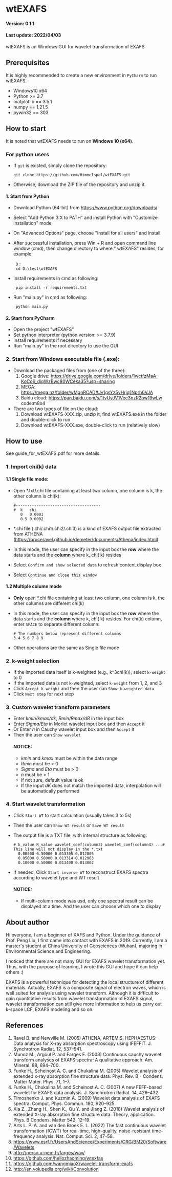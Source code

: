 # wtEXAFS

#### Version: 0.1.1

#### Last update: 2022/04/03

wtEXAFS is an Windows GUI for wavelet transformation of EXAFS

## Prerequisites

It is highly recommended to create a new environment in `PyCharm` to run wtEXAFS.

- Windows10 x64
- Python >= 3.7
- matplotlib == 3.5.1
- numpy == 1.21.5
- pywin32 == 303

## How to start

It is noted that wtEXAFS needs to run on **Windows 10 (x64)**.

### For python users

- If `git` is existed, simply clone the repository:

      git clone https://github.com/Himmelspol/wtEXAFS.git

- Otherwise, download the ZIP file of the repository and unzip it.

#### 1. Start from Python

- Download Python (64-bit) from https://www.python.org/downloads/
- Select "Add Python 3.X to PATH" and install Python with "Customize installation" mode
- On "Advanced Options" page, choose "Install for all users" and install
- After successful installation, press Win + R and open command line window (cmd), then change directory to where "
  wtEXAFS" resides, for example:

       D：
       cd D:\test\wtEXAFS

- Install requirements in cmd as following:

       pip install -r requirements.txt

- Run "main.py" in cmd as following:

       python main.py  

#### 2. Start from PyCharm

- Open the project "wtEXAFS"
- Set python interpreter (python version: >= 3.7.9)
- Install requirements if necessary
- Run "main.py" in the root directory to use the GUI

### 2. Start from Windows executable file (.exe):

- Download the packaged files from (one of the three):
  1. Google drive: https://drive.google.com/drive/folders/1wctfzMaA-KoCo6_diqWzBwc80WCeka35?usp=sharing
  2. MEGA: https://mega.nz/folder/wMgnRCAD#Jv1gsYz5vHrjq1Nprh6VJA
  3. Baidu cloud: https://pan.baidu.com/s/1tvUyJV1Vec3nzR2bw19wLw  code:m8o4
- There are two types of file on the cloud:
  1. Download wtEXAFS-XXX.zip, unzip it, find wtEXAFS.exe in the folder and double-click to run
  2. Download wtEXAFS-XXX.exe, double-click to run (relatively slow)

## How to use

See guide_for_wtEXAFS.pdf for more details.

### 1. Import chi(k) data

#### 1.1 Single file mode:

- Open *.txt/.chi file containing at least two column, one column is k, the other column is chi(k):

      #-------------------------------------
      #  k   chi 
         0   0.0001
         0.5 0.0002
- *.chi file (.chi/.chi1/.chi2/.chi3) is a kind of EXAFS output file extracted from
  ATHENA (https://bruceravel.github.io/demeter/documents/Athena/index.html)
- In this mode, the user can specify in the input box the **row** where the data starts and the **column** where k, chi(
  k) resides
- Select `Confirm and show selected data` to refresh content display box
- Select `Continue and close this window`

#### 1.2 Multiple column mode

- **Only** open *.chi file containing at least two column, one column is k, the other columns are different chi(k)
- In this mode, the user can specify in the input box the **row** where the data starts and the **column** where k, chi(
  k) resides. For chi(k) column, enter `SPACE` to separate different column:

      # The numbers below represent different columns
      3 4 5 6 7 8 9
- Other operations are the same as Single file mode

### 2. k-weight selection

- If the imported data itself is k-weighted (e.g., k^3chi(k)), select `k-weight` to 0
- If the imported data is not k-weighted, select `k-weight` from 1, 2, and 3
- Click `Accept k-weight` and then the user can `Show k-weighted data`
- Click `Next step` for next step

### 3. Custom wavelet transform parameters

- Enter _kmin/kmax/dk_, _Rmin/Rmax/dR_ in the input box
- Enter _Sigma/Eta_ in Morlet wavelet input box and then `Accept` it
- Or Enter _n_ in Cauchy wavelet input box and then `Accept` it
- Then the user can `Show wavelet`
  #### NOTICE:
    - _kmin_ and _kmax_ must be within the data range
    - _Rmin_ must be > 0
    - _Sigma_ and _Eta_ must be > 0
    - _n_ must be > 1
    - if not sure, default value is ok
    - If the input _dK_ does not match the imported data, interpolation will be automatically performed

### 4. Start wavelet transformation

- Click `Start WT` to start calculation (usually takes 3 to 5s)
- Then the user can `Show WT result` or `Save WT result`
- The output file is a TXT file, with internal structure as following:

      # k_value R_value wavelet_coef(column3) wavelet_coef(column4) ...# This line will not display in the *.txt
        0.00000 0.50000 0.013305 0.012805
        0.05000 0.50000 0.013314 0.012963
        0.10000 0.50000 0.013400 0.013002

- If needed, Click `Start inverse WT` to reconstruct EXAFS spectra according to wavelet type and WT result
  #### NOTICE:
    - If multi-column mode was usd, only one spectral result can be displayed at a time. And the user can choose which
      one to display

## About author

Hi everyone, I am a beginner of XAFS and Python. Under the guidance of Prof. Peng Liu, I first came into contact with
EXAFS in 2019. Currently, I am a master's student at China University of Geosciences (Wuhan), majoring in Environmental
Science and Engineering.

I noticed that there are not many GUI for EXAFS wavelet transformation yet. Thus, with the purpose of learning, I wrote
this GUI and hope it can help others :)

EXAFS is a powerful technique for detecting the local structure of different materials. Actually, EXAFS is a composite
signal of electron waves, which is well suited for analysis using wavelet transform. Although it is difficult to gain
quantitative results from wavelet transformation of EXAFS signal, wavelet transformation can still give more information
to help us carry out k-space LCF, EXAFS modeling and so on.

## References

1. Ravel B. and Newville M. (2005) ATHENA, ARTEMIS, HEPHAESTUS: Data analysis for X-ray absorption spectroscopy using
   IFEFFIT. J. Synchrotron Radiat. 12, 537–541.
2. Munoz M., Argoul P. and Farges F. (2003) Continuous cauchy wavelet transform analyses of EXAFS spectra: A qualitative
   approach. Am. Mineral. 88, 694–700.
3. Funke H., Scheinost A. C. and Chukalina M. (2005) Wavelet analysis of extended x-ray absorption fine structure data.
   Phys. Rev. B - Condens. Matter Mater. Phys. 71, 1–7.
4. Funke H., Chukalina M. and Scheinost A. C. (2007) A new FEFF-based wavelet for EXAFS data analysis. J. Synchrotron
   Radiat. 14, 426–432.
5. Timoshenko J. and Kuzmin A. (2009) Wavelet data analysis of EXAFS spectra. Comput. Phys. Commun. 180, 920–925.
6. Xia Z., Zhang H., Shen K., Qu Y. and Jiang Z. (2018) Wavelet analysis of extended X-ray absorption fine structure
   data: Theory, application. Phys. B Condens. Matter 542, 12–19.
7. Arts L. P. A. and van den Broek E. L. (2022) The fast continuous wavelet transformation (fCWT) for real-time,
   high-quality, noise-resistant time–frequency analysis. Nat. Comput. Sci. 2, 47–58.
8. https://www.esrf.fr/UsersAndScience/Experiments/CRG/BM20/Software/Wavelets
9. http://perso.u-pem.fr/farges/wav/
10. https://github.com/hellozhaoming/wtexfas
11. https://github.com/wangmiaoX/wavelet-transform-exafs
12. http://en.volupedia.org/wiki/Convolution


